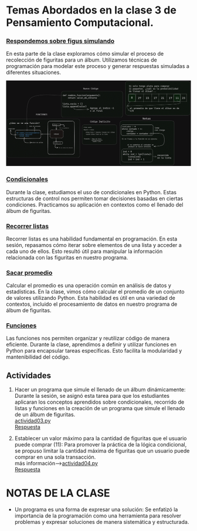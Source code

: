 # Temas Abordados en la clase 3 de Pensamiento Computacional.

### [Respondemos sobre figus simulando](./respuestaFiguritas.ipynb)

En esta parte de la clase exploramos cómo simular el proceso de recolección de figuritas para un álbum. Utilizamos técnicas de programación para modelar este proceso y generar respuestas simuladas a diferentes situaciones.

![alt text](../../pizarron/clase03.png)

### [Condicionales](./condicionales.ipynb)

Durante la clase, estudiamos el uso de condicionales en Python. Estas estructuras de control nos permiten tomar decisiones basadas en ciertas condiciones. Practicamos su aplicación en contextos como el llenado del álbum de figuritas.

### [Recorrer listas](./recorrerLista.ipynb)

Recorrer listas es una habilidad fundamental en programación. En esta sesión, repasamos cómo iterar sobre elementos de una lista y acceder a cada uno de ellos. Esto resultó útil para manipular la información relacionada con las figuritas en nuestro programa.

### [Sacar promedio](./sacarPromedio.ipynb)

Calcular el promedio es una operación común en análisis de datos y estadísticas. En la clase, vimos cómo calcular el promedio de un conjunto de valores utilizando Python. Esta habilidad es útil en una variedad de contextos, incluido el procesamiento de datos en nuestro programa de álbum de figuritas.

### [Funciones](../clase02/funciones.ipynb)

Las funciones nos permiten organizar y reutilizar código de manera eficiente. Durante la clase, aprendimos a definir y utilizar funciones en Python para encapsular tareas específicas. Esto facilita la modularidad y mantenibilidad del código.

## Actividades

1. Hacer un programa que simule el llenado de un álbum dinámicamente: Durante la sesión, se asignó esta tarea para que los estudiantes aplicaran los conceptos aprendidos sobre condicionales, recorrido de listas y funciones en la creación de un programa que simule el llenado de un álbum de figuritas.<br>[actividad03.py](../../ejercicios/ejercicio03.py)<br>
   [Respuesta](../../ejercicios/respuestas/ejercicio03.py)

2. Establecer un valor máximo para la cantidad de figuritas que el usuario puede comprar (11): Para promover la práctica de la lógica condicional, se propuso limitar la cantidad máxima de figuritas que un usuario puede comprar en una sola transacción.<br>
   más información-->[actividad04.py](../../ejercicios/ejercicios04.py)<br>[Respuesta](../../ejercicios/respuestas/ejercicios04.py)

# NOTAS DE LA CLASE

- Un programa es una forma de expresar una solución: Se enfatizó la importancia de la programación como una herramienta para resolver problemas y expresar soluciones de manera sistemática y estructurada.

